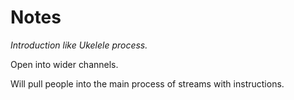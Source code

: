 # Notes

*Introduction like Ukelele process.*

Open into wider channels.

Will pull people into the main process of streams with instructions.

### 


